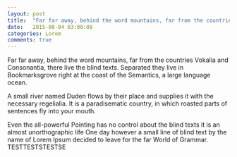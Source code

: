 ```yaml
---
layout: post
title:  "Far far away, behind the word mountains, far from the countries Vokalia and Consonantia"
date:   2015-08-04 03:00:08
categories: Lorem
comments: true
---
```

Far far away, behind the word mountains, far from the countries Vokalia and Consonantia, there live the blind texts. Separated they live in Bookmarksgrove right at the coast of the Semantics, a large language ocean.

A small river named Duden flows by their place and supplies it with the necessary regelialia. It is a paradisematic country, in which roasted parts of sentences fly into your mouth.

Even the all-powerful Pointing has no control about the blind texts it is an almost unorthographic life One day however a small line of blind text by the name of Lorem Ipsum decided to leave for the far World of Grammar.
TESTTESTSTESTSE
